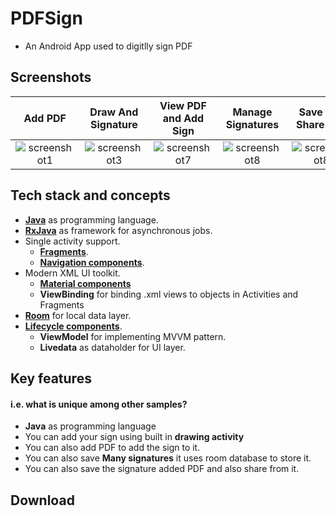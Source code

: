 # PDFSign
-  An Android App used to digitlly sign PDF
## Screenshots

Add PDF|Draw And Signature|View PDF and Add Sign|Manage Signatures|Save and Share PDF
:-----:|:--------------:|:-----------:|:---------:|:---------:|
![screenshot1](https://user-images.githubusercontent.com/80502833/180234090-d763ac78-df00-460e-b183-e51e4deb82c8.jpg)|![screenshot3](https://user-images.githubusercontent.com/80502833/180233862-d17e8580-0eb5-43c1-ab75-865b1f6862d1.jpg)|![screenshot7](https://user-images.githubusercontent.com/80502833/180234111-3e36c780-c788-4471-8570-60dd7c4a0f91.jpg)|![screenshot8](https://user-images.githubusercontent.com/80502833/180234174-65728097-40c1-4c58-873b-9372e7306bc5.jpg)|![screenshot8](https://user-images.githubusercontent.com/80502833/180235869-14256309-f69b-44ff-be1c-064a936806d7.jpg)


## Tech stack and concepts
* **[Java](https://www.java.com/)** as programming language.
* **[RxJava](https://github.com/ReactiveX/RxJava)** as framework for asynchronous jobs.
* Single activity support.
  * **[Fragments](https://developer.android.com/jetpack/androidx/releases/fragment)**.
  * **[Navigation components](https://developer.android.com/jetpack/androidx/releases/navigation)**.
* Modern XML UI toolkit.
  * **[Material components](https://material.io/develop/android)**
  * **ViewBinding** for binding .xml views to objects in Activities and Fragments
* **[Room](https://developer.android.com/jetpack/androidx/releases/room)** for local data layer.
* **[Lifecycle components](https://developer.android.com/jetpack/androidx/releases/lifecycle)**.
  * **ViewModel** for implementing MVVM pattern.
  * **Livedata** as dataholder for UI layer.  


## Key features
#### i.e. what is unique among other samples?
* **Java** as programming language
* You can add your sign using built in **drawing activity**
* You can also add PDF to add the sign to it.  
* You can also save **Many signatures** it uses room database to store it.
* You can also save the signature added PDF and also share from it.

## Download

